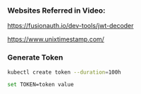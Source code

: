 ### Websites Referred in Video:

https://fusionauth.io/dev-tools/jwt-decoder

https://www.unixtimestamp.com/

### Generate Token
```sh
kubectl create token --duration=100h
```

```sh
set TOKEN=token value
```
